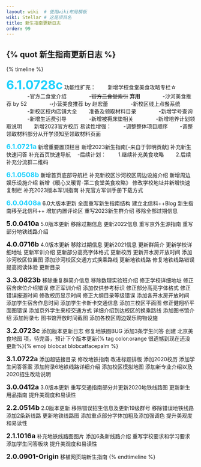 ```yaml
---
layout: wiki  # 使用wiki布局模板
wiki: Stellar # 这是项目名
title: 新生指南更新日志
order: 99
---
```


## {% quot 新生指南更新日志 %}

<!-- {% timeline hide:user-info api:https://api.github.com/repos/840119580/blog-issues/issues %}{% endtimeline %} -->

{% timeline %}
<!-- node 2023 年 7 月 28 日 -->
<font size=6 style="color:#1cd0fd;">**6.1.0728c**</font>
功能性扩充：
&emsp;&emsp;新增学校食堂美食攻略专栏☆
&emsp;&emsp;&emsp;&emsp;-官方二食堂介绍
&emsp;&emsp;&emsp;&emsp;-<font style="text-decoration:line-through;">官方二食堂索引</font> <b>弃用</b>
&emsp;&emsp;&emsp;&emsp;-沙河美食推荐 by 52
&emsp;&emsp;&emsp;&emsp;-小营美食推荐 by 赵宏蕾
&emsp;&emsp;&emsp;&emsp;-新校区线上点餐系统
&emsp;&emsp;&emsp;&emsp;-新校区校内店铺大全
&emsp;&emsp;准备及领取材料目录
&emsp;&emsp;&emsp;&emsp;-新增学号查询
&emsp;&emsp;&emsp;&emsp;-新增生活费引导
&emsp;&emsp;&emsp;&emsp;-新增被褥床垫相关
&emsp;&emsp;&emsp;&emsp;-新增培养计划领取说明
&emsp;&emsp;新增2023官方校历
易读性增强：
&emsp;&emsp;-调整整体项目顺序
&emsp;&emsp;-调整领取材料部分从开学须知至领取材料页面
<!-- node 2023 年 7 月 21 日 -->
<font size=4 style="color:#1cd0fd;">**6.1.0721a**</font>
新增重要置顶栏目
新增2023新生指南[-来自于郭明贡献]
补充新生快速问答
补充首页快速导航
&emsp;-后续计划：
&emsp;&emsp;1.继续补充美食攻略
&emsp;&emsp;2.后续补充分流群二维码
<!-- node 2023 年 5 月 8 日 -->
<font size=4 style="color:#1cd0fd;">**6.1.0508b**</font>
新增首页底部导航栏
补充新校区沙河校区周边设施介绍
新增周边娱乐设施介绍
新增《暖心又暖胃-第二食堂美食攻略》
修改学校地址并新增快速复制栏
补充2023版本军训指南
补充官方军训手册下载方式
<!-- node 2023 年 4 月 8 日 -->
<font size=4 style="color:#1cd0fd;">**6.0.0408a**</font>
6.0大版本更新
全面重写新生指南结构
建立北信科++Blog
新生指南移至北信科++
增加内置评论区
重写2023新生群介绍
移除全部过期信息
<!-- node 2022 年 4 月 10 日 -->
<font size=4>**5.0.0410a**</font>
5.0版本更新 
移除过期信息 更新2022信息
重写京外生源指南
重写部分地铁线路介绍
<!-- node 2021 年 7 月 16 日 -->
<font size=4>**4.0.0716b**</font>
4.0版本更新 
移除过期信息 更新2021信息
更新群简介
更新学校详细地址
更新军训介绍
更新部分高亮字体格式
更新校历
更新开水房开放时间
添加沙河校区位置图
添加沙河校区交通方式换乘路线
更新地铁线路 修复地铁线路错误
提高阅读体验 更新目录
<!-- node 2020 年 8 月 23 日 -->
<font size=4>**3.3.0823b**</font>
移除重复群简介信息
移除数理实验班介绍
修正学校详细地址
修正宿舍床位介绍错误
修正军训介绍 添加仅供参考标识
修正部分高亮字体格式
修正错误报道时间 修改校历显示时间
修正大纲目录等级错误
添加各开水房开放时间
添加学生宿舍作息时间
添加学生卡新卡交通信息
添加三校区平面图 修正健翔桥平面图错误
添加京外学生来校交通方式
详细介绍到达校区的换乘路线
添加图书馆介绍
添加附录七 图书馆开放时间截图
添加各校区周边娱乐购物设施
<!-- node 2020 年 7 月 23 日 -->
<font size=4>**3.2.0723c**</font>
添加版本更新日志
修复地铁图BUG
添加3条学生问答
创建 北京美食地图 项，待完善，预计下个版本更新{% tag color:orange 很遗憾到现在还没更新%}{% emoji blobcat blobcatfacepalm %}
<!-- node 2020 年 7 月 22 日 -->
<font size=4>**3.1.0722a**</font>
添加超链接目录
修改地铁指南
改进标题排版
添加2020校历
添加学生问答答案
添加附录6地铁线路详细介绍
添加校区模拟地图
添加新专业介绍以及2020招生改动说明
<!-- node 2020 年 3 月 12 日 -->
<font size=4>**3.0.0412a**</font>
3.0版本更新
重写交通指南部分并更新2020地铁线路图
更新新生用品指南
提升美观度和易读性
<!-- node 2019 年 5 月 14 日 -->
<font size=4>**2.2.0514b**</font>
2.0版本更新
移除错误招生信息及更新19级群号
移除错误地铁线路添加2条新线路
更新地铁线路图
添加重点部分字体加粗及添加强调色
提升美观度和易读性
<!-- node 2018 年 10 月 16 日 -->
<font size=4>**2.1.1016a**</font>
补充地铁线路图图片
添加6条新线路介绍
重写学校要求和学习要求
添加学生问答板块
提升美观度和易读性
<!-- node 2018 年 9 月 -->
<font size=4>**2.0.0901-Origin**</font>
移植网页端新生指南
{% endtimeline %}
